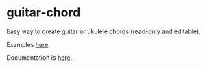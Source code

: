 # guitar-chord

Easy way to create guitar or ukulele chords (read-only and editable).

Examples [here](https://saadtazi.com/chord).

Documentation is [here](https://www.github.com/saadtazi/saadtazi.com/packages/guitar-chord-editor/doc).

